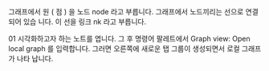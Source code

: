 그래프에서 원 ( 점 ) 을 노드 node 라고 부릅니다. 그래프에서 노드끼리는 선으로 연결되어 있습
니다. 이 선을 링크 nk 라고 부릅니다.

01 시각화하고자 하는 노트를 엽니다. 그 후 명령어 팔레트에서 Graph view: Open local
graph 를 입력합니다. 그러면 오른쪽에 새로운 탭 그룹이 생성되면서 로컬 그래프가 나타
납니다.